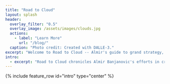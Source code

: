 ```yaml
---
title: "Road to Cloud"
layout: splash
header:
  overlay_filter: "0.5"
  overlay_image: /assets/images/clouds.jpg
  actions:
    - label: "Learn More"
      url: "/blog/"
  caption: "Photo credit: Created with DALLE-3."
excerpt: "Welcome to Road to Cloud -- Almir's guide to grand strategy, imaginative solutions and creative implementations!"
intro:
  - excerpt: "Road to Cloud chronicles Almir Banjanovic's efforts in crafting secure, high-performance, cost-effective, and resilient solutions for your enterprise journey."
---
```


{% include feature_row id="intro" type="center" %}
